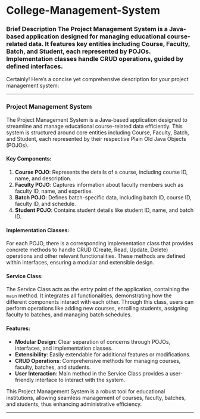 # College-Management-System
### Brief Description  The Project Management System is a Java-based application designed for managing educational course-related data. It features key entities including Course, Faculty, Batch, and Student, each represented by POJOs. Implementation classes handle CRUD operations, guided by defined interfaces. 
Certainly! Here’s a concise yet comprehensive description for your project management system:

---

### Project Management System

The Project Management System is a Java-based application designed to streamline and manage educational course-related data efficiently. This system is structured around core entities including Course, Faculty, Batch, and Student, each represented by their respective Plain Old Java Objects (POJOs). 

#### Key Components:

1. **Course POJO**: Represents the details of a course, including course ID, name, and description.
2. **Faculty POJO**: Captures information about faculty members such as faculty ID, name, and expertise.
3. **Batch POJO**: Defines batch-specific data, including batch ID, course ID, faculty ID, and schedule.
4. **Student POJO**: Contains student details like student ID, name, and batch ID.

#### Implementation Classes:

For each POJO, there is a corresponding implementation class that provides concrete methods to handle CRUD (Create, Read, Update, Delete) operations and other relevant functionalities. These methods are defined within interfaces, ensuring a modular and extensible design.

#### Service Class:

The Service Class acts as the entry point of the application, containing the `main` method. It integrates all functionalities, demonstrating how the different components interact with each other. Through this class, users can perform operations like adding new courses, enrolling students, assigning faculty to batches, and managing batch schedules.

#### Features:

- **Modular Design**: Clear separation of concerns through POJOs, interfaces, and implementation classes.
- **Extensibility**: Easily extendable for additional features or modifications.
- **CRUD Operations**: Comprehensive methods for managing courses, faculty, batches, and students.
- **User Interaction**: Main method in the Service Class provides a user-friendly interface to interact with the system.

This Project Management System is a robust tool for educational institutions, allowing seamless management of courses, faculty, batches, and students, thus enhancing administrative efficiency.

---

